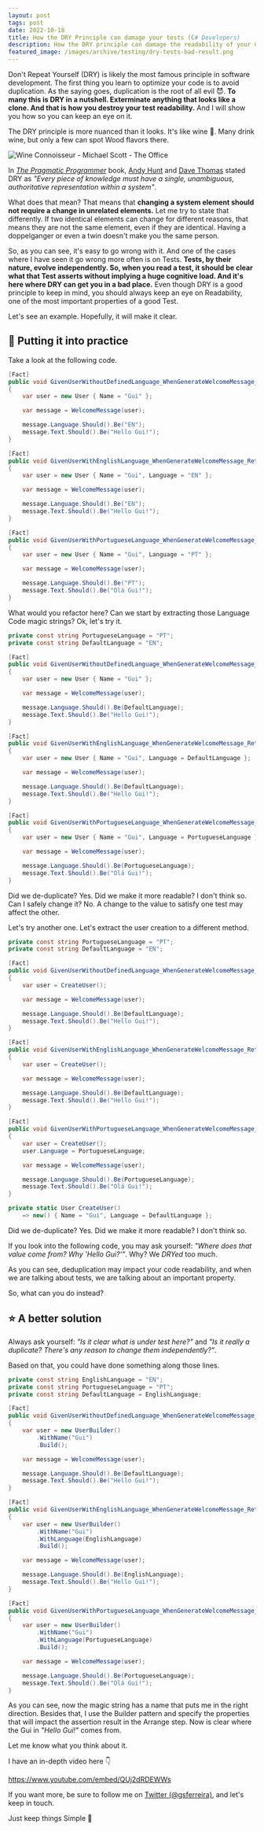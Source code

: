 ```yaml
---
layout: post
tags: post
date: 2022-10-18
title: How the DRY Principle can damage your tests (C# Developers)
description: How the DRY principle can damage the readability of your C# tests, and what you can do instead.
featured_image: /images/archive/testing/dry-tests-bad-result.png
---
```


Don't Repeat Yourself (DRY) is likely the most famous principle in software development. The first thing you learn to optimize your code is to avoid duplication. As the saying goes, duplication is the root of all evil 😈. **To many this is DRY in a nutshell. Exterminate anything that looks like a clone. And that is how you destroy your test readability.** And I will show you how so you can keep an eye on it.

The DRY principle is more nuanced than it looks. It's like wine 🍷. Many drink wine, but only a few can spot Wood flavors there.

![Wine Connoisseur - Michael Scott - The Office](/images/archive/fun/wine-connoisseur.png)

In [_The Pragmatic Programmer_](https://en.wikipedia.org/wiki/The_Pragmatic_Programmer) book, [Andy Hunt](<https://en.wikipedia.org/wiki/Andy_Hunt_(author)>) and [Dave Thomas](<https://en.wikipedia.org/wiki/Dave_Thomas_(author)>) stated DRY as _"Every piece of knowledge must have a single, unambiguous, authoritative representation within a system"_.

What does that mean? That means that **changing a system element should not require a change in unrelated elements.** Let me try to state that differently. If two identical elements can change for different reasons, that means they are not the same element, even if they are identical. Having a doppelganger or even a twin doesn't make you the same person.

So, as you can see, it's easy to go wrong with it. And one of the cases where I have seen it go wrong more often is on Tests. **Tests, by their nature, evolve independently. So, when you read a test, it should be clear what that Test asserts without implying a huge cognitive load. And it's here where DRY can get you in a bad place.** Even though DRY is a good principle to keep in mind, you should always keep an eye on Readability, one of the most important properties of a good Test.

Let's see an example. Hopefully, it will make it clear.

## 🎢 Putting it into practice

Take a look at the following code.

```csharp
[Fact]
public void GivenUserWithoutDefinedLanguage_WhenGenerateWelcomeMessage_ReturnsHello()
{
    var user = new User { Name = "Gui" };

    var message = WelcomeMessage(user);

    message.Language.Should().Be("EN");
    message.Text.Should().Be("Hello Gui!");
}

[Fact]
public void GivenUserWithEnglishLanguage_WhenGenerateWelcomeMessage_ReturnsHello()
{
    var user = new User { Name = "Gui", Language = "EN" };

    var message = WelcomeMessage(user);

    message.Language.Should().Be("EN");
    message.Text.Should().Be("Hello Gui!");
}

[Fact]
public void GivenUserWithPortugueseLanguage_WhenGenerateWelcomeMessage_ReturnsOla()
{
    var user = new User { Name = "Gui", Language = "PT" };

    var message = WelcomeMessage(user);

    message.Language.Should().Be("PT");
    message.Text.Should().Be("Olá Gui!");
}
```

What would you refactor here? Can we start by extracting those Language Code magic strings? Ok, let's try it.

```csharp
private const string PortugueseLanguage = "PT";
private const string DefaultLanguage = "EN";

[Fact]
public void GivenUserWithoutDefinedLanguage_WhenGenerateWelcomeMessage_ReturnsHello()
{
    var user = new User { Name = "Gui" };

    var message = WelcomeMessage(user);

    message.Language.Should().Be(DefaultLanguage);
    message.Text.Should().Be("Hello Gui!");
}

[Fact]
public void GivenUserWithEnglishLanguage_WhenGenerateWelcomeMessage_ReturnsHello()
{
    var user = new User { Name = "Gui", Language = DefaultLanguage };

    var message = WelcomeMessage(user);

    message.Language.Should().Be(DefaultLanguage);
    message.Text.Should().Be("Hello Gui!");
}

[Fact]
public void GivenUserWithPortugueseLanguage_WhenGenerateWelcomeMessage_ReturnsOla()
{
    var user = new User { Name = "Gui", Language = PortugueseLanguage };

    var message = WelcomeMessage(user);

    message.Language.Should().Be(PortugueseLanguage);
    message.Text.Should().Be("Olá Gui!");
}
```

Did we de-duplicate? Yes. Did we make it more readable? I don't think so. Can I safely change it? No. A change to the value to satisfy one test may affect the other.

Let's try another one. Let's extract the user creation to a different method.

```csharp
private const string PortugueseLanguage = "PT";
private const string DefaultLanguage = "EN";

[Fact]
public void GivenUserWithoutDefinedLanguage_WhenGenerateWelcomeMessage_ReturnsHello()
{
    var user = CreateUser();

    var message = WelcomeMessage(user);

    message.Language.Should().Be(DefaultLanguage);
    message.Text.Should().Be("Hello Gui!");
}

[Fact]
public void GivenUserWithEnglishLanguage_WhenGenerateWelcomeMessage_ReturnsHello()
{
    var user = CreateUser();

    var message = WelcomeMessage(user);

    message.Language.Should().Be(DefaultLanguage);
    message.Text.Should().Be("Hello Gui!");
}

[Fact]
public void GivenUserWithPortugueseLanguage_WhenGenerateWelcomeMessage_ReturnsOla()
{
    var user = CreateUser();
    user.Language = PortugueseLanguage;

    var message = WelcomeMessage(user);

    message.Language.Should().Be(PortugueseLanguage);
    message.Text.Should().Be("Olá Gui!");
}

private static User CreateUser()
    => new() { Name = "Gui", Language = DefaultLanguage };
```

Did we de-duplicate? Yes. Did we make it more readable? I don't think so.

If you look into the following code, you may ask yourself: _"Where does that value come from? Why 'Hello Gui?'"_. Why? We _DRYed_ too much.

As you can see, deduplication may impact your code readability, and when we are talking about tests, we are talking about an important property.

So, what can you do instead?

## ⭐️ A better solution

Always ask yourself: _"Is it clear what is under test here?"_ and _"Is it really a duplicate? There's any reason to change them independently?"_.

Based on that, you could have done something along those lines.

```csharp
private const string EnglishLanguage = "EN";
private const string PortugueseLanguage = "PT";
private const string DefaultLanguage = EnglishLanguage;

[Fact]
public void GivenUserWithoutDefinedLanguage_WhenGenerateWelcomeMessage_ReturnsHello()
{
    var user = new UserBuilder()
        .WithName("Gui")
        .Build();

    var message = WelcomeMessage(user);

    message.Language.Should().Be(DefaultLanguage);
    message.Text.Should().Be("Hello Gui!");
}

[Fact]
public void GivenUserWithEnglishLanguage_WhenGenerateWelcomeMessage_ReturnsHello()
{
    var user = new UserBuilder()
        .WithName("Gui")
        .WithLanguage(EnglishLanguage)
        .Build();

    var message = WelcomeMessage(user);

    message.Language.Should().Be(EnglishLanguage);
    message.Text.Should().Be("Hello Gui!");
}

[Fact]
public void GivenUserWithPortugueseLanguage_WhenGenerateWelcomeMessage_ReturnsOla()
{
    var user = new UserBuilder()
        .WithName("Gui")
        .WithLanguage(PortugueseLanguage)
        .Build();

    var message = WelcomeMessage(user);

    message.Language.Should().Be(PortugueseLanguage);
    message.Text.Should().Be("Olá Gui!");
}
```

As you can see, now the magic string has a name that puts me in the right direction. Besides that, I use the Builder pattern and specify the properties that will impact the assertion result in the Arrange step. Now is clear where the Gui in _"Hello Gui!"_ comes from.

Let me know what you think about it.

I have an in-depth video here 👇

https://www.youtube.com/embed/QUj2dRDEWWs

If you want more, be sure to follow me on [Twitter (@gsferreira)](https://twitter.com/gsferreira), and let's keep in touch.

Just keep things Simple 🌱
